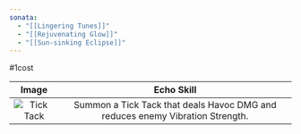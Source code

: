 ```yaml
---
sonata:
  - "[[Lingering Tunes]]"
  - "[[Rejuvenating Glow]]"
  - "[[Sun-sinking Eclipse]]"
---
```

#1cost

|                                        Image                                         |                                  Echo Skill                                   |
| :----------------------------------------------------------------------------------: | :---------------------------------------------------------------------------: |
| ![Tick Tack](https://img.game8.co/3883855/895ed64a7ff12d8a15ceeef9ecf988f4.png/show) | Summon a Tick Tack that deals Havoc DMG and reduces enemy Vibration Strength. |
